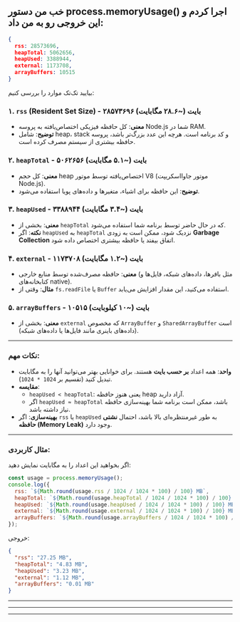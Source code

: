 ## خب من دستور process.memoryUsage() اجرا کردم و این خروجی رو به من داد:

```json
{
  rss: 28573696,
  heapTotal: 5062656,
  heapUsed: 3388944,
  external: 1173708,
  arrayBuffers: 10515
}
```
 بیایید تک‌تک موارد را بررسی کنیم:

### ۱. **`rss` (Resident Set Size) - ۲۸۵۷۳۶۹۶ بایت (~۲۸.۶ مگابایت)**
- **معنی**: کل حافظه فیزیکی اختصاص‌یافته به پروسه Node.js شما در RAM.
- **توضیح**: شامل heap، stack و کد برنامه است. هرچه این عدد بزرگ‌تر باشد، پروسه حافظه بیشتری از سیستم مصرف کرده است.

### ۲. **`heapTotal` - ۵۰۶۲۶۵۶ بایت (~۵.۱ مگابایت)**
- **معنی**: کل حجم heap اختصاص‌یافته توسط موتور V8 (موتور جاوااسکریپت Node.js).
- **توضیح**: این حافظه برای اشیاء، متغیرها و داده‌های پویا استفاده می‌شود.

### ۳. **`heapUsed` - ۳۳۸۸۹۴۴ بایت (~۳.۴ مگابایت)**
- **معنی**: بخشی از `heapTotal` که در حال حاضر توسط برنامه شما استفاده می‌شود.
- **نکته**: اگر `heapUsed` به `heapTotal` نزدیک شود، ممکن است به زودی **Garbage Collection** اتفاق بیفتد یا حافظه بیشتری اختصاص داده شود.

### ۴. **`external` - ۱۱۷۳۷۰۸ بایت (~۱.۲ مگابایت)**
- **معنی**: حافظه مصرف‌شده توسط منابع خارجی (مثل بافرها، داده‌های شبکه، فایل‌ها و کتابخانه‌های native).
- **مثال**: وقتی از `fs.readFile` یا `Buffer` استفاده می‌کنید، این مقدار افزایش می‌یابد.

### ۵. **`arrayBuffers` - ۱۰۵۱۵ بایت (~۱۰ کیلوبایت)**
- **معنی**: بخشی از `external` که مخصوص `ArrayBuffer` و `SharedArrayBuffer` است (داده‌های باینری مانند فایل‌ها یا داده‌های شبکه).

---

### نکات مهم:
- **واحد**: همه اعداد **بر حسب بایت** هستند. برای خوانایی بهتر می‌توانید آنها را به مگابایت تبدیل کنید (تقسیم بر `1024 * 1024`).
- **مقایسه**:  
  - `heapUsed < heapTotal`: یعنی هنوز حافظه heap آزاد دارید.  
  - اگر `heapUsed ≈ heapTotal` باشد، ممکن است برنامه شما بهینه‌سازی حافظه نیاز داشته باشد.
- **بهینه‌سازی**: اگر `rss` یا `heapUsed` به طور غیرمنتظره‌ای بالا باشد، احتمال **نشتی حافظه (Memory Leak)** وجود دارد.

---

### مثال کاربردی:
اگر بخواهید این اعداد را به مگابایت نمایش دهید:
```javascript
const usage = process.memoryUsage();
console.log({
  rss: `${Math.round(usage.rss / 1024 / 1024 * 100) / 100} MB`,
  heapTotal: `${Math.round(usage.heapTotal / 1024 / 1024 * 100) / 100} MB`,
  heapUsed: `${Math.round(usage.heapUsed / 1024 / 1024 * 100) / 100} MB`,
  external: `${Math.round(usage.external / 1024 / 1024 * 100) / 100} MB`,
  arrayBuffers: `${Math.round(usage.arrayBuffers / 1024 / 1024 * 100) / 100} MB`
});
```

خروجی:
```json
{
  "rss": "27.25 MB",
  "heapTotal": "4.83 MB",
  "heapUsed": "3.23 MB",
  "external": "1.12 MB",
  "arrayBuffers": "0.01 MB"
}
```

---
---
---

